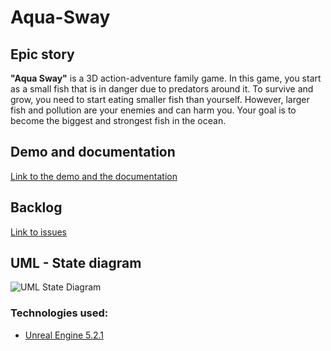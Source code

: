# Aqua-Sway

## Epic story 

<b> "Aqua Sway"</b> is a 3D action-adventure family game. In this game, you start as a small fish that is in danger due to predators around it. To survive and grow, you need to start eating smaller fish than yourself. However, larger fish and pollution are your enemies and can harm you. Your goal is to become the biggest and strongest fish in the ocean.<br>

## Demo and documentation
<a href= "https://drive.google.com/drive/folders/1WSoNEcYU8Fur8SogQ34K7K9xZW1f2o6Y?usp=sharing" > Link to the demo and the documentation </a>

## Backlog
<a href= "https://github.com/DavidPatranjel/Aqua-Sway/issues" > Link to issues  </a>

## UML - State diagram

<img src="./gallery/UML Aqua Sway" alt="UML State Diagram" />



### Technologies used:

- [Unreal Engine 5.2.1](https://www.unrealengine.com/en-US/)

